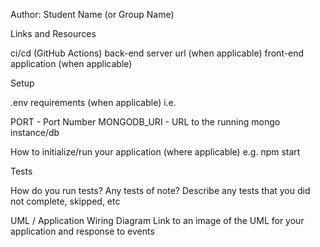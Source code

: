 


Author: Student Name (or Group Name)


Links and Resources

ci/cd (GitHub Actions)
back-end server url (when applicable)
front-end application (when applicable)

Setup

.env requirements (when applicable)
i.e.

PORT - Port Number
MONGODB_URI - URL to the running mongo instance/db

How to initialize/run your application (where applicable)
e.g. npm start

Tests

How do you run tests?
Any tests of note?
Describe any tests that you did not complete, skipped, etc

UML / Application Wiring Diagram
Link to an image of the UML for your application and response to events